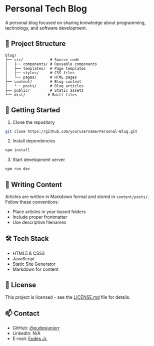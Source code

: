 # Personal Tech Blog

A personal blog focused on sharing knowledge about programming, technology, and software development.

## 📁 Project Structure

```
blog/
├── src/            # Source code
│   ├── components/ # Reusable components
│   ├── templates/  # Page templates
│   ├── styles/     # CSS files
│   └── pages/      # HTML pages
├── content/        # Blog content
│   └── posts/      # Blog articles
├── public/         # Static assets
└── dist/          # Built files
```

## 🚀 Getting Started

1. Clone the repository
```bash
git clone https://github.com/yourusername/Personal-Blog.git
```

2. Install dependencies
```bash
npm install
```

3. Start development server
```bash
npm run dev
```

## 📝 Writing Content

Articles are written in Markdown format and stored in `content/posts/`. Follow these conventions:

- Place articles in year-based folders
- Include proper frontmatter
- Use descriptive filenames

## 🛠️ Tech Stack

- HTML5 & CSS3
- JavaScript
- Static Site Generator
- Markdown for content

## 📜 License

This project is licensed - see the [LICENSE.md](LICENSE.md) file for details.

## 📫 Contact

- GitHub: [@eudesjuniorr](https://github.com/eudesjuniorr)
- LinkedIn: N/A
- E-mail: [Eudes Jr.](eudes.jr@icloud.com)
